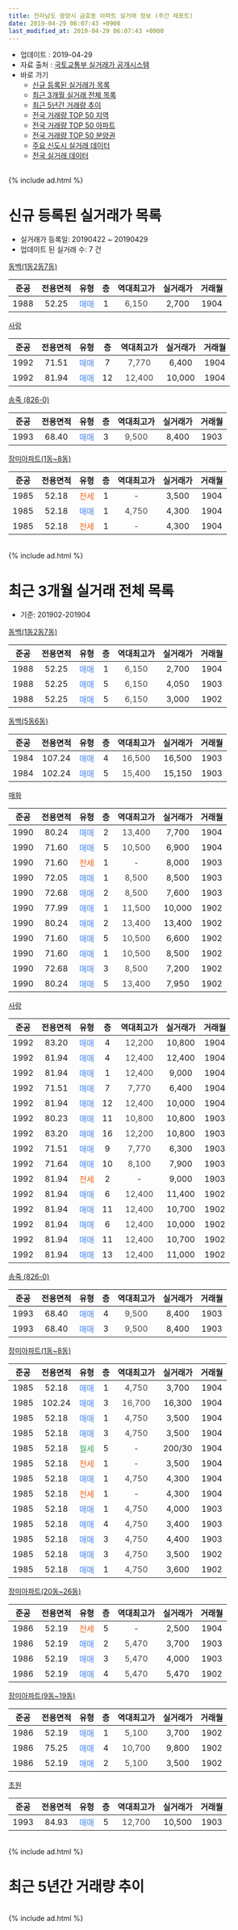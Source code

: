```yaml
---
title: 전라남도 광양시 금호동 아파트 실거래 정보 (주간 레포트)
date: 2019-04-29 06:07:43 +0900
last_modified_at: 2019-04-29 06:07:43 +0900
---
```


* 업데이트 : 2019-04-29
* 자료 출처 : [국토교통부 실거래가 공개시스템](http://rt.molit.go.kr)
* 바로 가기
    * [신규 등록된 실거래가 목록](#신규-등록된-실거래가-목록)
    * [최근 3개월 실거래 전체 목록](#최근-3개월-실거래-전체-목록)
    * [최근 5년간 거래량 추이](#최근-5년간-거래량-추이)
    * [전국 거래량 TOP 50 지역](https://inasie.github.io/apt-trade-info/최근-3개월-전국에서-가장-거래가-많이-발생한-지역)
    * [전국 거래량 TOP 50 아파트](https://inasie.github.io/apt-trade-info/최근-3개월-전국에서-가장-거래가-많이-발생한-아파트)
    * [전국 거래량 TOP 50 분양권](https://inasie.github.io/apt-trade-info/최근-3개월-전국에서-가장-거래가-많이-발생한-분양권)
    * [주요 신도시 실거래 데이터](https://inasie.github.io/apt-trade-info/주요-신도시)
    * [전국 실거래 데이터](https://inasie.github.io/apt-trade-info/전국)
<br>
{% include ad.html %}
<br>

# 신규 등록된 실거래가 목록
* 실거래가 등록일: 20190422 ~ 20190429
* 업데이트 된 실거래 수: 7 건


[동백(1동2동7동)](https://search.naver.com/search.naver?query=%EC%A0%84%EB%9D%BC%EB%82%A8%EB%8F%84+%EA%B4%91%EC%96%91%EC%8B%9C+%EA%B8%88%ED%98%B8%EB%8F%99+%EB%8F%99%EB%B0%B1%281%EB%8F%992%EB%8F%997%EB%8F%99%29)

|준공|전용면적|유형|층|역대최고가|실거래가|거래월|
|:---:|:---:|:---:|:---:|:---:|:---:|:---:|
|1988|52.25|<span style="color:#4285f3">매매</span>|1|<span style="color:#444444">6,150</span>|2,700|1904|

[사랑](https://search.naver.com/search.naver?query=%EC%A0%84%EB%9D%BC%EB%82%A8%EB%8F%84+%EA%B4%91%EC%96%91%EC%8B%9C+%EA%B8%88%ED%98%B8%EB%8F%99+%EC%82%AC%EB%9E%91)

|준공|전용면적|유형|층|역대최고가|실거래가|거래월|
|:---:|:---:|:---:|:---:|:---:|:---:|:---:|
|1992|71.51|<span style="color:#4285f3">매매</span>|7|<span style="color:#444444">7,770</span>|6,400|1904|
|1992|81.94|<span style="color:#4285f3">매매</span>|12|<span style="color:#444444">12,400</span>|10,000|1904|

[송죽 (826-0)](https://search.naver.com/search.naver?query=%EC%A0%84%EB%9D%BC%EB%82%A8%EB%8F%84+%EA%B4%91%EC%96%91%EC%8B%9C+%EA%B8%88%ED%98%B8%EB%8F%99+%EC%86%A1%EC%A3%BD+%28826-0%29)

|준공|전용면적|유형|층|역대최고가|실거래가|거래월|
|:---:|:---:|:---:|:---:|:---:|:---:|:---:|
|1993|68.40|<span style="color:#4285f3">매매</span>|3|<span style="color:#444444">9,500</span>|8,400|1903|

[장미아파트(1동~8동)](https://search.naver.com/search.naver?query=%EC%A0%84%EB%9D%BC%EB%82%A8%EB%8F%84+%EA%B4%91%EC%96%91%EC%8B%9C+%EA%B8%88%ED%98%B8%EB%8F%99+%EC%9E%A5%EB%AF%B8%EC%95%84%ED%8C%8C%ED%8A%B8%281%EB%8F%99%7E8%EB%8F%99%29)

|준공|전용면적|유형|층|역대최고가|실거래가|거래월|
|:---:|:---:|:---:|:---:|:---:|:---:|:---:|
|1985|52.18|<span style="color:#ff5a00">전세</span>|1|<span style="color:#444444">-</span>|3,500|1904|
|1985|52.18|<span style="color:#4285f3">매매</span>|1|<span style="color:#444444">4,750</span>|4,300|1904|
|1985|52.18|<span style="color:#ff5a00">전세</span>|1|<span style="color:#444444">-</span>|4,300|1904|


<br>
{% include ad.html %}
<br>

# 최근 3개월 실거래 전체 목록
* 기준: 201902-201904


[동백(1동2동7동)](https://search.naver.com/search.naver?query=%EC%A0%84%EB%9D%BC%EB%82%A8%EB%8F%84+%EA%B4%91%EC%96%91%EC%8B%9C+%EA%B8%88%ED%98%B8%EB%8F%99+%EB%8F%99%EB%B0%B1%281%EB%8F%992%EB%8F%997%EB%8F%99%29)

|준공|전용면적|유형|층|역대최고가|실거래가|거래월|
|:---:|:---:|:---:|:---:|:---:|:---:|:---:|
|1988|52.25|<span style="color:#4285f3">매매</span>|1|<span style="color:#444444">6,150</span>|2,700|1904|
|1988|52.25|<span style="color:#4285f3">매매</span>|5|<span style="color:#444444">6,150</span>|4,050|1903|
|1988|52.25|<span style="color:#4285f3">매매</span>|5|<span style="color:#444444">6,150</span>|3,000|1902|

[동백(5동6동)](https://search.naver.com/search.naver?query=%EC%A0%84%EB%9D%BC%EB%82%A8%EB%8F%84+%EA%B4%91%EC%96%91%EC%8B%9C+%EA%B8%88%ED%98%B8%EB%8F%99+%EB%8F%99%EB%B0%B1%285%EB%8F%996%EB%8F%99%29)

|준공|전용면적|유형|층|역대최고가|실거래가|거래월|
|:---:|:---:|:---:|:---:|:---:|:---:|:---:|
|1984|107.24|<span style="color:#4285f3">매매</span>|4|<span style="color:#444444">16,500</span>|16,500|1903|
|1984|102.24|<span style="color:#4285f3">매매</span>|5|<span style="color:#444444">15,400</span>|15,150|1903|

[매화](https://search.naver.com/search.naver?query=%EC%A0%84%EB%9D%BC%EB%82%A8%EB%8F%84+%EA%B4%91%EC%96%91%EC%8B%9C+%EA%B8%88%ED%98%B8%EB%8F%99+%EB%A7%A4%ED%99%94)

|준공|전용면적|유형|층|역대최고가|실거래가|거래월|
|:---:|:---:|:---:|:---:|:---:|:---:|:---:|
|1990|80.24|<span style="color:#4285f3">매매</span>|2|<span style="color:#444444">13,400</span>|7,700|1904|
|1990|71.60|<span style="color:#4285f3">매매</span>|5|<span style="color:#444444">10,500</span>|6,900|1904|
|1990|71.60|<span style="color:#ff5a00">전세</span>|1|<span style="color:#444444">-</span>|8,000|1903|
|1990|72.05|<span style="color:#4285f3">매매</span>|1|<span style="color:#444444">8,500</span>|8,500|1903|
|1990|72.68|<span style="color:#4285f3">매매</span>|2|<span style="color:#444444">8,500</span>|7,600|1903|
|1990|77.99|<span style="color:#4285f3">매매</span>|1|<span style="color:#444444">11,500</span>|10,000|1902|
|1990|80.24|<span style="color:#4285f3">매매</span>|2|<span style="color:#444444">13,400</span>|13,400|1902|
|1990|71.60|<span style="color:#4285f3">매매</span>|5|<span style="color:#444444">10,500</span>|6,600|1902|
|1990|71.60|<span style="color:#4285f3">매매</span>|1|<span style="color:#444444">10,500</span>|8,500|1902|
|1990|72.68|<span style="color:#4285f3">매매</span>|3|<span style="color:#444444">8,500</span>|7,200|1902|
|1990|80.24|<span style="color:#4285f3">매매</span>|5|<span style="color:#444444">13,400</span>|7,950|1902|

[사랑](https://search.naver.com/search.naver?query=%EC%A0%84%EB%9D%BC%EB%82%A8%EB%8F%84+%EA%B4%91%EC%96%91%EC%8B%9C+%EA%B8%88%ED%98%B8%EB%8F%99+%EC%82%AC%EB%9E%91)

|준공|전용면적|유형|층|역대최고가|실거래가|거래월|
|:---:|:---:|:---:|:---:|:---:|:---:|:---:|
|1992|83.20|<span style="color:#4285f3">매매</span>|4|<span style="color:#444444">12,200</span>|10,800|1904|
|1992|81.94|<span style="color:#4285f3">매매</span>|4|<span style="color:#444444">12,400</span>|12,400|1904|
|1992|81.94|<span style="color:#4285f3">매매</span>|1|<span style="color:#444444">12,400</span>|9,000|1904|
|1992|71.51|<span style="color:#4285f3">매매</span>|7|<span style="color:#444444">7,770</span>|6,400|1904|
|1992|81.94|<span style="color:#4285f3">매매</span>|12|<span style="color:#444444">12,400</span>|10,000|1904|
|1992|80.23|<span style="color:#4285f3">매매</span>|11|<span style="color:#444444">10,800</span>|10,800|1903|
|1992|83.20|<span style="color:#4285f3">매매</span>|16|<span style="color:#444444">12,200</span>|10,800|1903|
|1992|71.51|<span style="color:#4285f3">매매</span>|9|<span style="color:#444444">7,770</span>|6,300|1903|
|1992|71.64|<span style="color:#4285f3">매매</span>|10|<span style="color:#444444">8,100</span>|7,900|1903|
|1992|81.94|<span style="color:#ff5a00">전세</span>|2|<span style="color:#444444">-</span>|9,000|1903|
|1992|81.94|<span style="color:#4285f3">매매</span>|6|<span style="color:#444444">12,400</span>|11,400|1902|
|1992|81.94|<span style="color:#4285f3">매매</span>|11|<span style="color:#444444">12,400</span>|10,700|1902|
|1992|81.94|<span style="color:#4285f3">매매</span>|6|<span style="color:#444444">12,400</span>|10,000|1902|
|1992|81.94|<span style="color:#4285f3">매매</span>|11|<span style="color:#444444">12,400</span>|10,700|1902|
|1992|81.94|<span style="color:#4285f3">매매</span>|13|<span style="color:#444444">12,400</span>|11,000|1902|

[송죽 (826-0)](https://search.naver.com/search.naver?query=%EC%A0%84%EB%9D%BC%EB%82%A8%EB%8F%84+%EA%B4%91%EC%96%91%EC%8B%9C+%EA%B8%88%ED%98%B8%EB%8F%99+%EC%86%A1%EC%A3%BD+%28826-0%29)

|준공|전용면적|유형|층|역대최고가|실거래가|거래월|
|:---:|:---:|:---:|:---:|:---:|:---:|:---:|
|1993|68.40|<span style="color:#4285f3">매매</span>|4|<span style="color:#444444">9,500</span>|8,400|1903|
|1993|68.40|<span style="color:#4285f3">매매</span>|3|<span style="color:#444444">9,500</span>|8,400|1903|

[장미아파트(1동~8동)](https://search.naver.com/search.naver?query=%EC%A0%84%EB%9D%BC%EB%82%A8%EB%8F%84+%EA%B4%91%EC%96%91%EC%8B%9C+%EA%B8%88%ED%98%B8%EB%8F%99+%EC%9E%A5%EB%AF%B8%EC%95%84%ED%8C%8C%ED%8A%B8%281%EB%8F%99%7E8%EB%8F%99%29)

|준공|전용면적|유형|층|역대최고가|실거래가|거래월|
|:---:|:---:|:---:|:---:|:---:|:---:|:---:|
|1985|52.18|<span style="color:#4285f3">매매</span>|1|<span style="color:#444444">4,750</span>|3,700|1904|
|1985|102.24|<span style="color:#4285f3">매매</span>|3|<span style="color:#444444">16,700</span>|16,300|1904|
|1985|52.18|<span style="color:#4285f3">매매</span>|1|<span style="color:#444444">4,750</span>|3,500|1904|
|1985|52.18|<span style="color:#4285f3">매매</span>|3|<span style="color:#444444">4,750</span>|3,500|1904|
|1985|52.18|<span style="color:#34a853">월세</span>|5|<span style="color:#444444">-</span>|200/30|1904|
|1985|52.18|<span style="color:#ff5a00">전세</span>|1|<span style="color:#444444">-</span>|3,500|1904|
|1985|52.18|<span style="color:#4285f3">매매</span>|1|<span style="color:#444444">4,750</span>|4,300|1904|
|1985|52.18|<span style="color:#ff5a00">전세</span>|1|<span style="color:#444444">-</span>|4,300|1904|
|1985|52.18|<span style="color:#4285f3">매매</span>|1|<span style="color:#444444">4,750</span>|4,000|1903|
|1985|52.18|<span style="color:#4285f3">매매</span>|4|<span style="color:#444444">4,750</span>|3,400|1903|
|1985|52.18|<span style="color:#4285f3">매매</span>|3|<span style="color:#444444">4,750</span>|4,400|1903|
|1985|52.18|<span style="color:#4285f3">매매</span>|3|<span style="color:#444444">4,750</span>|3,500|1902|
|1985|52.18|<span style="color:#4285f3">매매</span>|1|<span style="color:#444444">4,750</span>|3,600|1902|


<script async src="//pagead2.googlesyndication.com/pagead/js/adsbygoogle.js"></script>
<!-- 기본 -->
<ins class="adsbygoogle"
     style="display:block"
     data-ad-client="ca-pub-2446590836940007"
     data-ad-slot="1659523306"
     data-ad-format="auto"
     data-full-width-responsive="true"></ins>
<script>
(adsbygoogle = window.adsbygoogle || []).push({});
</script>


[장미아파트(20동~26동)](https://search.naver.com/search.naver?query=%EC%A0%84%EB%9D%BC%EB%82%A8%EB%8F%84+%EA%B4%91%EC%96%91%EC%8B%9C+%EA%B8%88%ED%98%B8%EB%8F%99+%EC%9E%A5%EB%AF%B8%EC%95%84%ED%8C%8C%ED%8A%B8%2820%EB%8F%99%7E26%EB%8F%99%29)

|준공|전용면적|유형|층|역대최고가|실거래가|거래월|
|:---:|:---:|:---:|:---:|:---:|:---:|:---:|
|1986|52.19|<span style="color:#ff5a00">전세</span>|5|<span style="color:#444444">-</span>|2,500|1904|
|1986|52.19|<span style="color:#4285f3">매매</span>|2|<span style="color:#444444">5,470</span>|3,700|1903|
|1986|52.19|<span style="color:#4285f3">매매</span>|3|<span style="color:#444444">5,470</span>|4,000|1903|
|1986|52.19|<span style="color:#4285f3">매매</span>|4|<span style="color:#444444">5,470</span>|5,470|1902|

[장미아파트(9동~19동)](https://search.naver.com/search.naver?query=%EC%A0%84%EB%9D%BC%EB%82%A8%EB%8F%84+%EA%B4%91%EC%96%91%EC%8B%9C+%EA%B8%88%ED%98%B8%EB%8F%99+%EC%9E%A5%EB%AF%B8%EC%95%84%ED%8C%8C%ED%8A%B8%289%EB%8F%99%7E19%EB%8F%99%29)

|준공|전용면적|유형|층|역대최고가|실거래가|거래월|
|:---:|:---:|:---:|:---:|:---:|:---:|:---:|
|1986|52.19|<span style="color:#4285f3">매매</span>|1|<span style="color:#444444">5,100</span>|3,700|1902|
|1986|75.25|<span style="color:#4285f3">매매</span>|4|<span style="color:#444444">10,700</span>|9,800|1902|
|1986|52.19|<span style="color:#4285f3">매매</span>|2|<span style="color:#444444">5,100</span>|3,500|1902|

[초원](https://search.naver.com/search.naver?query=%EC%A0%84%EB%9D%BC%EB%82%A8%EB%8F%84+%EA%B4%91%EC%96%91%EC%8B%9C+%EA%B8%88%ED%98%B8%EB%8F%99+%EC%B4%88%EC%9B%90)

|준공|전용면적|유형|층|역대최고가|실거래가|거래월|
|:---:|:---:|:---:|:---:|:---:|:---:|:---:|
|1993|84.93|<span style="color:#4285f3">매매</span>|5|<span style="color:#444444">12,700</span>|10,500|1903|


<br>
{% include ad.html %}
<br>

# 최근 5년간 거래량 추이


<div style="width:100%;">
    <canvas id="deal_progress" height="200"></canvas>
</div>

<script>
new Chart(document.getElementById("deal_progress"), {
    type: 'line',
    data: {
        labels: ['201404','201405','201406','201407','201408','201409','201410','201411','201412','201501','201502','201503','201504','201505','201506','201507','201508','201509','201510','201511','201512','201601','201602','201603','201604','201605','201606','201607','201608','201609','201610','201611','201612','201701','201702','201703','201704','201705','201706','201707','201708','201709','201710','201711','201712','201801','201802','201803','201804','201805','201806','201807','201808','201809','201810','201811','201812','201901','201902','201903','201904'],
        datasets: [{
            label: '매매',
            pointRadius: 1,
            data: [15, 13, 11, 22, 11, 28, 9, 27, 20, 16, 13, 16, 17, 14, 17, 15, 7, 10, 12, 24, 15, 11, 12, 16, 14, 15, 18, 19, 17, 12, 14, 13, 12, 17, 14, 17, 10, 9, 13, 10, 18, 13, 10, 19, 10, 18, 16, 16, 18, 11, 13, 10, 11, 8, 12, 11, 15, 21, 18, 17, 13],
            borderColor: "rgba(255, 201, 14, 1)",
            backgroundColor: "rgba(255, 201, 14, 0.5)",
            fill: false,
            lineTension: 0
        },{
            label: '전월세',
            pointRadius: 1,
            data: [1, 1, 4, 5, 2, 5, 5, 3, 7, 9, 18, 7, 3, 2, 5, 5, 4, 2, 4, 2, 4, 0, 5, 6, 1, 2, 3, 4, 1, 2, 3, 3, 4, 4, 6, 0, 0, 0, 5, 3, 2, 2, 3, 3, 0, 7, 7, 3, 1, 2, 4, 6, 2, 5, 3, 2, 9, 3, 0, 2, 4],
            borderColor: "rgba(0, 141, 185, 1)",
            backgroundColor: "rgba(0, 141, 185, 0.5)",
            fill: false,
            lineTension: 0
        }
        ]
    },
    options: {
        responsive: true,
        title: {
            display: false
        },
        tooltips: {
            mode: 'index',
            intersect: false
        },
        hover: {
            mode: 'nearest',
            intersect: true
        },
        scales: {
            xAxes: [{
                display: true,
                scaleLabel: {
                    display: true,
                    labelString: '년/월'
                }
            }],
            yAxes: [{
                display: true,
                ticks: {
                    suggestedMin: 0,
                },
                scaleLabel: {
                    display: true,
                    labelString: '실거래 수'
                }
            }]
        }
    }
});

</script>


<br>
{% include ad.html %}
<br>

